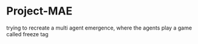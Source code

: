 # Project-MAE
trying to recreate a multi agent emergence, where the agents play a game called freeze tag
